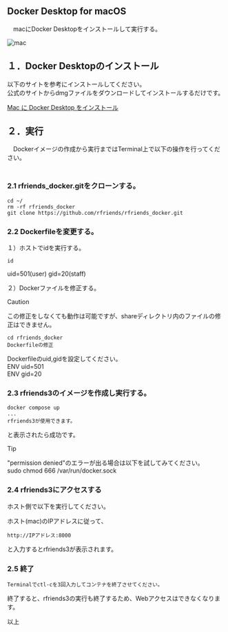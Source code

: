 
## Docker Desktop for macOS   
   
　macにDocker Desktopをインストールして実行する。
  
![mac](https://github.com/user-attachments/assets/4859ae25-4a94-463e-a7fd-7826085fa1ea)

## １．Docker Desktopのインストール  
  
以下のサイトを参考にインストールしてください。  
公式のサイトからdmgファイルをダウンロードしてインストールするだけです。  
  
[Mac に Docker Desktop をインストール](https://docs.docker.jp/docker-for-mac/install.html)    
  
## ２．実行  
  
　Dockerイメージの作成から実行まではTerminal上で以下の操作を行ってください。  
　
### 2.1 rfriends_docker.gitをクローンする。  
  
```
cd ~/
rm -rf rfriends_docker
git clone https://github.com/rfriends/rfriends_docker.git   
```
 
### 2.2 Dockerfileを変更する。

１）ホストでidを実行する。 
```
id  
```
uid=501(user) gid=20(staff)
  
２）Dockerファイルを修正する。  
  
> [!CAUTION]  
> この修正をしなくても動作は可能ですが、shareディレクトリ内のファイルの修正はできません。  
  
```
cd rfriends_docker  
Dockerfileの修正  
```
   
Dockerfileのuid,gidを設定してください。  
ENV uid=501  
ENV gid=20    
  
### 2.3 rfriends3のイメージを作成し実行する。
  
```
docker compose up  
... 
rfriends3が使用できます。  
```
  
と表示されたら成功です。  
  
> [!TIP]
> "permission denied"のエラーが出る場合は以下を試してみてください。   
> sudo chmod 666 /var/run/docker.sock  
  
### 2.4 rfriends3にアクセスする  
  
ホスト側で以下を実行してください。  
  
ホスト(mac)のIPアドレスに従って、
```
http://IPアドレス:8000
```
と入力するとrfriends3が表示されます。
    
### 2.5 終了  
```
Terminalでctl-cを3回入力してコンテナを終了させてください。
```
  
終了すると、rfriends3の実行も終了するため、Webアクセスはできなくなります。  
    
以上  
  
  
  

  
  

